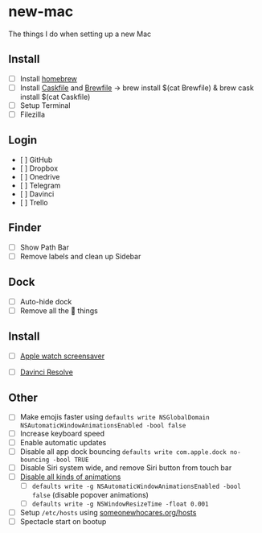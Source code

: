 # new-mac

The things I do when setting up a new Mac

## Install

- [ ] Install [homebrew](https://brew.sh)
- [ ] Install [Caskfile](Caskfile) and [Brewfile](Brewfile) 
	-> brew install $(cat Brewfile) & brew cask install $(cat Caskfile)
- [ ] Setup Terminal
- [ ] Filezilla

## Login

- [ ] GitHub
- [ ] Dropbox
- [ ] Onedrive
- [ ] Telegram
- [ ] Davinci
- [ ] Trello

## Finder

- [ ] Show Path Bar
- [ ] Remove labels and clean up Sidebar

## Dock

- [ ] Auto-hide dock
- [ ] Remove all the  things

## Install

- [ ] [Apple watch screensaver](http://www.rasmusnielsen.dk/applewatch/)
- [ ] [Davinci Resolve](https://www.blackmagicdesign.com/de/products/davinciresolve/)


## Other

- [ ] Make emojis faster using `defaults write NSGlobalDomain NSAutomaticWindowAnimationsEnabled -bool false`
- [ ] Increase keyboard speed
- [ ] Enable automatic updates
- [ ] Disable all app dock bouncing `defaults write com.apple.dock no-bouncing -bool TRUE`
- [ ] Disable Siri system wide, and remove Siri button from touch bar
- [ ] [Disable all kinds of animations](https://apple.stackexchange.com/questions/14001/how-to-turn-off-all-animations-on-os-x)
  - [ ] `defaults write -g NSAutomaticWindowAnimationsEnabled -bool false` (disable popover animations)
  - [ ] `defaults write -g NSWindowResizeTime -float 0.001`
- [ ] Setup `/etc/hosts` using [someonewhocares.org/hosts](https://someonewhocares.org/hosts/)
- [ ] Spectacle start on bootup
